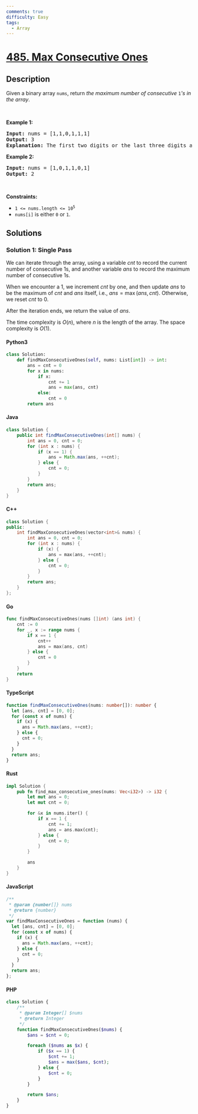 ```yaml
---
comments: true
difficulty: Easy
tags:
  - Array
---
```


<!-- problem:start -->

# [485. Max Consecutive Ones](https://leetcode.com/problems/max-consecutive-ones)

## Description

<!-- description:start -->

<p>Given a binary array <code>nums</code>, return <em>the maximum number of consecutive </em><code>1</code><em>&#39;s in the array</em>.</p>

<p>&nbsp;</p>
<p><strong class="example">Example 1:</strong></p>

<pre>
<strong>Input:</strong> nums = [1,1,0,1,1,1]
<strong>Output:</strong> 3
<strong>Explanation:</strong> The first two digits or the last three digits are consecutive 1s. The maximum number of consecutive 1s is 3.
</pre>

<p><strong class="example">Example 2:</strong></p>

<pre>
<strong>Input:</strong> nums = [1,0,1,1,0,1]
<strong>Output:</strong> 2
</pre>

<p>&nbsp;</p>
<p><strong>Constraints:</strong></p>

<ul>
	<li><code>1 &lt;= nums.length &lt;= 10<sup>5</sup></code></li>
	<li><code>nums[i]</code> is either <code>0</code> or <code>1</code>.</li>
</ul>

<!-- description:end -->

## Solutions

<!-- solution:start -->

### Solution 1: Single Pass

We can iterate through the array, using a variable $\textit{cnt}$ to record the current number of consecutive 1s, and another variable $\textit{ans}$ to record the maximum number of consecutive 1s.

When we encounter a 1, we increment $\textit{cnt}$ by one, and then update $\textit{ans}$ to be the maximum of $\textit{cnt}$ and $\textit{ans}$ itself, i.e., $\textit{ans} = \max(\textit{ans}, \textit{cnt})$. Otherwise, we reset $\textit{cnt}$ to 0.

After the iteration ends, we return the value of $\textit{ans}$.

The time complexity is $O(n)$, where $n$ is the length of the array. The space complexity is $O(1)$.

<!-- tabs:start -->

#### Python3

```python
class Solution:
    def findMaxConsecutiveOnes(self, nums: List[int]) -> int:
        ans = cnt = 0
        for x in nums:
            if x:
                cnt += 1
                ans = max(ans, cnt)
            else:
                cnt = 0
        return ans
```

#### Java

```java
class Solution {
    public int findMaxConsecutiveOnes(int[] nums) {
        int ans = 0, cnt = 0;
        for (int x : nums) {
            if (x == 1) {
                ans = Math.max(ans, ++cnt);
            } else {
                cnt = 0;
            }
        }
        return ans;
    }
}
```

#### C++

```cpp
class Solution {
public:
    int findMaxConsecutiveOnes(vector<int>& nums) {
        int ans = 0, cnt = 0;
        for (int x : nums) {
            if (x) {
                ans = max(ans, ++cnt);
            } else {
                cnt = 0;
            }
        }
        return ans;
    }
};
```

#### Go

```go
func findMaxConsecutiveOnes(nums []int) (ans int) {
	cnt := 0
	for _, x := range nums {
		if x == 1 {
			cnt++
			ans = max(ans, cnt)
		} else {
			cnt = 0
		}
	}
	return
}
```

#### TypeScript

```ts
function findMaxConsecutiveOnes(nums: number[]): number {
  let [ans, cnt] = [0, 0];
  for (const x of nums) {
    if (x) {
      ans = Math.max(ans, ++cnt);
    } else {
      cnt = 0;
    }
  }
  return ans;
}
```

#### Rust

```rust
impl Solution {
    pub fn find_max_consecutive_ones(nums: Vec<i32>) -> i32 {
        let mut ans = 0;
        let mut cnt = 0;

        for &x in nums.iter() {
            if x == 1 {
                cnt += 1;
                ans = ans.max(cnt);
            } else {
                cnt = 0;
            }
        }

        ans
    }
}
```

#### JavaScript

```js
/**
 * @param {number[]} nums
 * @return {number}
 */
var findMaxConsecutiveOnes = function (nums) {
  let [ans, cnt] = [0, 0];
  for (const x of nums) {
    if (x) {
      ans = Math.max(ans, ++cnt);
    } else {
      cnt = 0;
    }
  }
  return ans;
};
```

#### PHP

```php
class Solution {
    /**
     * @param Integer[] $nums
     * @return Integer
     */
    function findMaxConsecutiveOnes($nums) {
        $ans = $cnt = 0;

        foreach ($nums as $x) {
            if ($x == 1) {
                $cnt += 1;
                $ans = max($ans, $cnt);
            } else {
                $cnt = 0;
            }
        }

        return $ans;
    }
}
```

<!-- tabs:end -->

<!-- solution:end -->

<!-- problem:end -->
